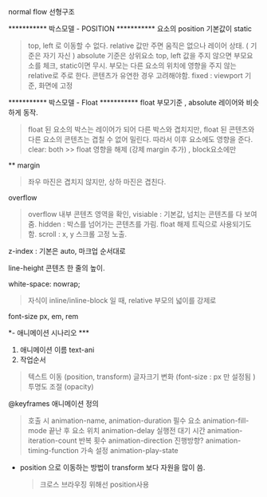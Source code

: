 normal flow 선형구조


*********** 박스모델 - POSITION ***********
요소의 position 기본값이 static
  > top, left 로 이동할 수 없다.
relative 값만 주면 움직은 없으나 레이어 상태. ( 기준은 자기 자신 )
absolute 기준은 상위요소
  > top, left 값을 주지 않으면
  > 부모요소를 체크, static이면 무시.
  > 부모는 다른 요소의 위치에 영향을 주지 않는 relative로 주로 한다.
  > 콘텐츠가 유연한 경우 고려해야함.
fixed : viewport 기준, 화면에 고정

*********** 박스모델 - Float ***********
float 부모기준 , absolute 레이어와 비슷하게 동작.
  > float 된 요소의 박스는 레이어가 되어 다른 박스와 겹치지만,
  > float 된 콘텐츠와 다른 요소의 콘텐츠는 겹칠 수 없어 밀린다.
  > 따라서 이후 요소에도 영향을 준다.
  > clear: both >> float 영향을 해제 (강제 margin 추가) , block요소에만

** margin
  > 좌우 마진은 겹치지 않지만, 상하 마진은 겹친다.

overflow
  > overflow 내부 콘텐츠 영역을 확인,
  > visiable : 기본값, 넘치는 콘텐츠를 다 보여줌.
  > hidden : 박스를 넘어가는 콘텐츠를 가림. float 해제 트릭으로 사용되기도 함.
  > scroll : x, y 스크롤 고정 노출.

z-index : 기본은 auto, 마크업 순서대로

line-height 콘텐츠 한 줄의 높이.

white-space: nowrap;
  > 자식이 inline/inline-block 일 때, relative 부모의 넓이를 강제로

font-size
px, em, rem

**-* 애니메이션 시나리오 ***
1. 애니메이션 이름 text-ani
2. 작업순서
  > 텍스트 이동 (position, transform)
  > 글자크기 변화 (font-size : px 만 설정됨 )
  > 투명도 조절 (opacity)

@keyframes 애니메이션 정의
  > 호출 시 animation-name, animation-duration 필수 요소
  > animation-fill-mode 끝난 후 요소 위치
  > animation-delay 실행전 대기 시간
  > animation-iteration-count 반복 횟수
  > animation-direction 진행방향?
  > animation-timing-function 가속 설정
  > animation-play-state

* position 으로 이동하는 방법이 transform 보다 자원을 많이 씀.
  > 크로스 브라우징 위해선 position사용
